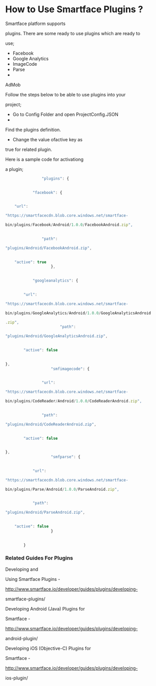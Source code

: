 # How to Use Smartface Plugins ?

Smartface platform supports 

plugins. There are some ready to use plugins which are ready to 

use;

  - Facebook
  - Google Analytics
  - ImageCode
  - Parse
  - 

AdMob

Follow the steps below to be able to use plugins into your 

project;

  - Go to Config Folder and open ProjectConfig.JSON
  - 

Find the plugins definition.
  - Change the value ofactive key as 

true for related plugin.
   
Here is a sample code for activationg 

a plugin;

```javascript
				"plugins": {
		

			"facebook": {
					

	"url": 

"https://smartfacecdn.blob.core.windows.net/smartface-

bin/plugins/Facebook/Android/1.0.0/FacebookAndroid.zip",
		

				"path": 

"plugins/Android/FacebookAndroid.zip",
					

	"active": true
					},
		

			"googleanalytics": {
				

		"url": 

"https://smartfacecdn.blob.core.windows.net/smartface-

bin/plugins/GoogleAnalytics/Android/1.0.0/GoogleAnalyticsAndroid

.zip",
						"path": 

"plugins/Android/GoogleAnalyticsAndroid.zip",
				

		"active": false
					

},
					"smfimagecode": {
		

				"url": 

"https://smartfacecdn.blob.core.windows.net/smartface-

bin/plugins/CodeReader/Android/1.0.0/CodeReaderAndroid.zip",
		

				"path": 

"plugins/Android/CodeReaderAndroid.zip",
				

		"active": false
					

},
					"smfparse": {
			

			"url": 

"https://smartfacecdn.blob.core.windows.net/smartface-

bin/plugins/Parse/Android/1.0.0/ParseAndroid.zip",
			

			"path": 

"plugins/Android/ParseAndroid.zip",
					

	"active": false
					}
		

		}
```

### Related Guides For Plugins

Developing and 

Using Smartface Plugins - 

http://www.smartface.io/developer/guides/plugins/developing-

smartface-plugins/

Developing Android (Java) Plugins for 

Smartface - 

http://www.smartface.io/developer/guides/plugins/developing-

android-plugin/

Developing iOS (Objective-C) Plugins for 

Smartface - 

http://www.smartface.io/developer/guides/plugins/developing-

ios-plugin/
